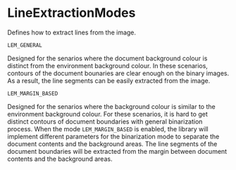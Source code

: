 
# LineExtractionModes

Defines how to extract lines from the image.

`LEM_GENERAL`

Designed for the senarios where the document background colour is distinct from the environment background colour. In these scenarios, contours of the document bounaries are clear enough on the binary images. As a result, the line segments can be easily extracted from the image.

`LEM_MARGIN_BASED`

Designed for the senarios where the background colour is similar to the environment background colour. For these scenarios, it is hard to get distinct contours of document boundaries with general binarization process. When the mode `LEM_MARGIN_BASED` is enabled, the library will implement different parameters for the binarization mode to separate the document contents and the background areas. The line segments of the document boundaries will be extracted from the margin between document contents and the background areas.
